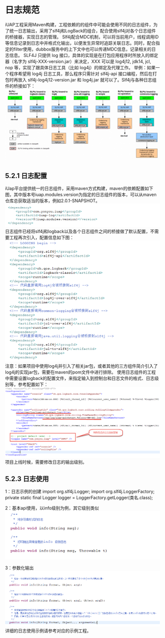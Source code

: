 # 日志规范

iUAP工程采用Maven构建，工程依赖的的组件中可能会使用不同的日志组件，为了统一日志输出，采用了slf4j和LogBack的组合，配合使用slf4j对各个日志组件的桥接器，实现日志的管理。
Slf4j配合MDC机制，可以将当前用户，线程调用ID等信息记录到日志中并格式化输出，以便发生异常时追踪关联日志。同时，配合指定的filter使用，dubbox服务中的上下文中也可以传递MDC信息，记录相关的日志信息。
SLF4J 只提供 log 接口，具体的实现是在打包应用程序时所放入的绑定器（名字为 slf4j-XXX-version.jar）来决定，XXX 可以是 log4j12, jdk14, jcl, nop 等，实现了跟具体日志工具（比如 log4j）的绑定及代理工作。
举例：如果一个程序希望用 log4j 日志工具，那么程序只需针对 slf4j-api 接口编程，然后在打包时再放入 slf4j-log4j12-version.jar 和 log4j.jar 就可以了。Slf4j与各种日志组件的桥接如下：
![](../image/image90.png) 
## 5.2.1 日志配置
iUap平台提供统一的日志组件，采用maven方式构建，maven的依赖配置如下图，其中版本号iuap.modules.version为指定的日志组件的版本，可以从maven仓库总获取适当的版本，例如2.0.1-SNAPSHOT。
 ![](../image/image91.png)
日志组件已经将slf4j和logback以及各个日志组件之间的桥接做了默认配置，不需要工程再次引入，配置信息如下图：
![](../image/image92.png) 
注意：如果项目中使用log4j并引入了相关jar包，或者其他的三方组件简介引入了log4j的实现jar包，需要在maven的pom文件中进行排除。
使用日志组件的工程中需要设置logback的配置文件，来指定输入到控制台和日志文件的格式、日志级别等，参考配置如下：
 ![](../image/image93.png)
    项目上线时候，需要修改日志的输出级别。
## 5.2.3 日志使用
1：日志示例的创建
import org.slf4j.Logger;
import org.slf4j.LoggerFactory;
private static final Logger logger = LoggerFactory.getLogger(类名.class);

2：基本api使用，以info级别为例，其它级别类似
![](../image/image94.png) 

3：参数化输出
 ![](../image/image95.png)
    详细的日志使用示例请参考对应的示例工程。
